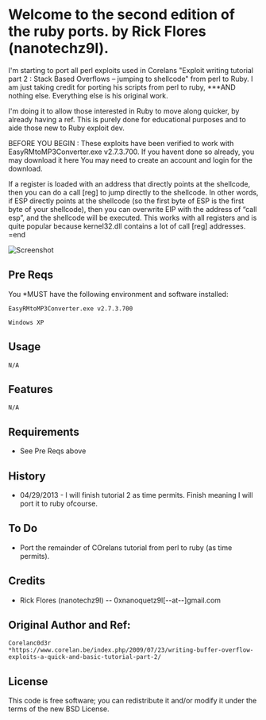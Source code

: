 Welcome to the second edition of the ruby ports. by Rick Flores (nanotechz9l). 
==============
I'm starting to port all perl exploits used in Corelans "Exploit writing tutorial part 2 : Stack Based Overflows – 
jumping to shellcode" from perl to Ruby. I am just taking credit for porting his scripts from perl to ruby, ***AND nothing else.
Everything else is his original work.

I'm doing it to allow those interested in Ruby to move along quicker, by already having a ref.
This is purely done for educational purposes and to aide those new to Ruby exploit dev.

BEFORE YOU BEGIN :
These exploits have been verified to work with EasyRMtoMP3Converter.exe v2.7.3.700. If you havent done so already, you may download it here
You may need to create an account and login for the download.

If a register is loaded with an address that directly points at the shellcode, then you can do a call [reg] to jump directly to 
the shellcode. In other words, if ESP directly points at the shellcode (so the first byte of ESP is the first byte of your 
shellcode), then you can overwrite EIP with the address of “call esp”, and the shellcode will be executed. 
This works with all registers and is quite popular because kernel32.dll contains a lot of call [reg] addresses.
=end


![Screenshot](http://img515.imageshack.us/img515/9945/screenshot20130429at104.png)

## Pre Reqs

You *MUST have the following environment and software installed:

	EasyRMtoMP3Converter.exe v2.7.3.700
	
	Windows XP

## Usage
	N/A
	

## Features
	N/A

## Requirements
* See Pre Reqs above

## History
* 04/29/2013 - I will finish tutorial 2 as time permits. Finish meaning I will port it to ruby ofcourse.  

## To Do
* Port the remainder of COrelans tutorial from perl to ruby (as time permits).

## Credits
* Rick Flores (nanotechz9l) -- 0xnanoquetz9l[--at--]gmail.com

## Original Author and Ref:
	Corelanc0d3r
	*https://www.corelan.be/index.php/2009/07/23/writing-buffer-overflow-exploits-a-quick-and-basic-tutorial-part-2/


## License
This code is free software; you can redistribute it and/or modify it under the
terms of the new BSD License.
